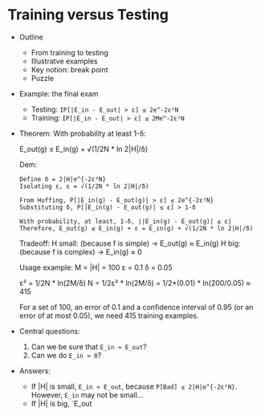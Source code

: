 Training versus Testing
========================

- Outline
  - From training to testing
  - Illustratve examples
  - Key notion: break point
  - Puzzle

- Example: the final exam
  - Testing:  `IP[|E_in - E_out| > ε] ≤ 2e^-2ε²N`
  - Training: `IP[|E_in - E_out| > ε] ≤ 2Me^-2ε²N`

- Theorem: With probability at least 1-δ:

    E_out(g) ≤ E_in(g) + √(1/2N * ln 2|Η|/δ)

    Dem:
    ```
    Define δ = 2|Η|e^{-2ε²N}
    Isolating ε, ε = √(1/2N * ln 2|Η|/δ)
    
    From Huffing, P[|E_in(g) - E_out(g)| > ε] ≤ 2e^{-2ε²N}
    Substituting δ, P[|E_in(g) - E_out(g)| ≤ ε] > 1-δ

    With probability, at least, 1-δ, ||E_in(g) - E_out(g)| ≤ ε|
    Therefore, E_out(g) ≤ E_in(g) + ε = E_in(g) + √(1/2N * ln 2|Η|/δ)
    ```

  Tradeoff:
    Η small: (because f is simple) → E_out(g) ≈ E_in(g)
    H big: (because f is complex) → E_in(g) ≈ 0

  Usage example:
    M = |Η| = 100
    ε = 0.1
    δ = 0.05

    ε² = 1/2N * ln(2M/δ)
    N  = 1/2ε² * ln(2M/δ)
       = 1/2*(0.01) * ln(200/0.05) ≈ 415

    For a set of 100, an error of 0.1 and a confidence interval of 0.95 (or an
    error of at most 0.05), we need 415 training examples.

- Central questions:
  1. Can we be sure that `E_in ≈ E_out`?
  2. Can we do `E_in ≈ 0`?

- Answers:
  - If |Η| is small, `E_in ≈ E_out`, because `P[Bad] ≤ 2|Η|e^{-2ε²N}`.
    However, `E_in` may not be small...
  - If |Η| is big, `E_out 
